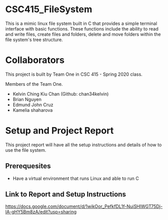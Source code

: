 # CSC415_FileSystem

This is a mimic linux file system built in C that provides a simple terminal interface with basic functions. These functions include the ability to read and write files, create files and folders, delete and move folders within the file system's tree structure.

# Collaborators
This project is built by Team One in CSC 415 - Spring 2020 class.

Members of the Team One.
- Kelvin Ching Kiu Chan (Github: chan34kelvin)
- Brian Nguyen
- Edmund John Cruz
- Kamelia shaharova

# Setup and Project Report
This project report will have all the setup instructions and details of how to use the file system.

## Prerequesites

- Have a virtual environment that runs Linux and able to run C

## Link to Report and Setup Instructions

https://docs.google.com/document/d/1wikOor_PefkfDL1f-NuiSHlWGT75Dj-IA-gHY5Bm8zA/edit?usp=sharing
